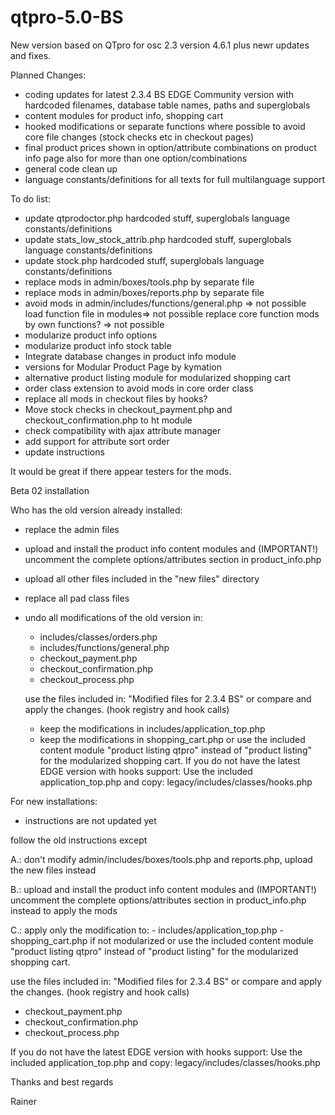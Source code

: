 # qtpro-5.0-BS
New version based on QTpro for osc 2.3 version 4.6.1 plus newr updates and fixes.

Planned Changes:
- coding updates for latest 2.3.4 BS EDGE Community version with hardcoded filenames, database table names, paths and superglobals
- content modules for product info, shopping cart
- hooked modifications or separate functions where possible to avoid core file changes (stock checks etc in checkout pages)
- final product prices shown in option/attribute combinations on product info page also for more than one option/combinations
- general code clean up
- language constants/definitions for all texts for full multilanguage support

To do list:
- update qtprodoctor.php
  hardcoded stuff, superglobals
  language constants/definitions
- update stats_low_stock_attrib.php
  hardcoded stuff, superglobals
  language constants/definitions
- update stock.php
  hardcoded stuff, superglobals
  language constants/definitions
- replace mods in admin/boxes/tools.php by separate file
- replace mods in admin/boxes/reports.php by separate file
- avoid mods in admin/includes/functions/general.php => not possible
  load function file in modules=> not possible
  replace core function mods by own functions? => not possible
- modularize product info options
- modularize product info stock table
- Integrate database changes in product info module
- versions for Modular Product Page by kymation
- alternative product listing module for modularized shopping cart
- order class extension to avoid mods in core order class
- replace all mods in checkout files by hooks?
- Move stock checks in checkout_payment.php and checkout_confirmation.php to ht module
- check compatibility with ajax attribute manager
- add support for attribute sort order
- update instructions

It would be great if there appear testers for the mods.

Beta 02 installation

Who has the old version already installed:

- replace the admin files

- upload and install the product info content modules and (IMPORTANT!) uncomment the complete options/attributes section in product_info.php
- upload all other files included in the "new files" directory
- replace all pad class files
- undo all modifications of the old version in:
   - includes/classes/orders.php
   - includes/functions/general.php
   - checkout_payment.php
   - checkout_confirmation.php
   - checkout_process.php
   
   use the files included in: "Modified files for 2.3.4 BS" or compare and apply the changes. (hook registry and hook calls)
   
   - keep the modifications in includes/application_top.php
   - keep the modifications in shopping_cart.php or use the included content module "product listing qtpro" instead of "product listing" for the modularized shopping cart.
   If you do not have the latest EDGE version with hooks support:
   Use the included application_top.php and copy: legacy/includes/classes/hooks.php

For new installations:

- instructions are not updated yet

follow the old instructions except

A.: don't modify  admin/includes/boxes/tools.php and reports.php, upload the new files instead

B.: upload and install the product info content modules and (IMPORTANT!) uncomment the complete options/attributes section in product_info.php instead to apply the mods

C.: apply only the modification to: 
    - includes/application_top.php
    - shopping_cart.php if not modularized or use the included content module "product listing qtpro" instead of "product listing" for the modularized shopping cart.

   use the files included in: "Modified files for 2.3.4 BS" or compare and apply the changes. (hook registry and hook calls)
   - checkout_payment.php
   - checkout_confirmation.php
   - checkout_process.php

   If you do not have the latest EDGE version with hooks support:
   Use the included application_top.php and copy: legacy/includes/classes/hooks.php   


Thanks and best regards

Rainer
